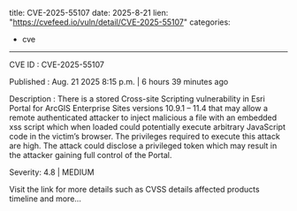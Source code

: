  
title: CVE-2025-55107
date: 2025-8-21
lien: "https://cvefeed.io/vuln/detail/CVE-2025-55107"
categories:
  - cve
---

CVE ID : CVE-2025-55107

Published :  Aug. 21
2025
8:15 p.m. | 6 hours
39 minutes ago

Description : There is a stored
  Cross-site Scripting vulnerability in Esri Portal for ArcGIS Enterprise Sites
  versions 10.9.1 – 11.4 that may allow a remote
authenticated attacker to
  inject malicious a file with an embedded xss script which when loaded could
  potentially execute arbitrary JavaScript code in the victim’s browser. The
  privileges required to execute this attack are high. The attack could
  disclose a privileged token which may result in the attacker gaining full
  control of the Portal.

Severity: 4.8 | MEDIUM

Visit the link for more details
such as CVSS details
affected products
timeline
and more...
